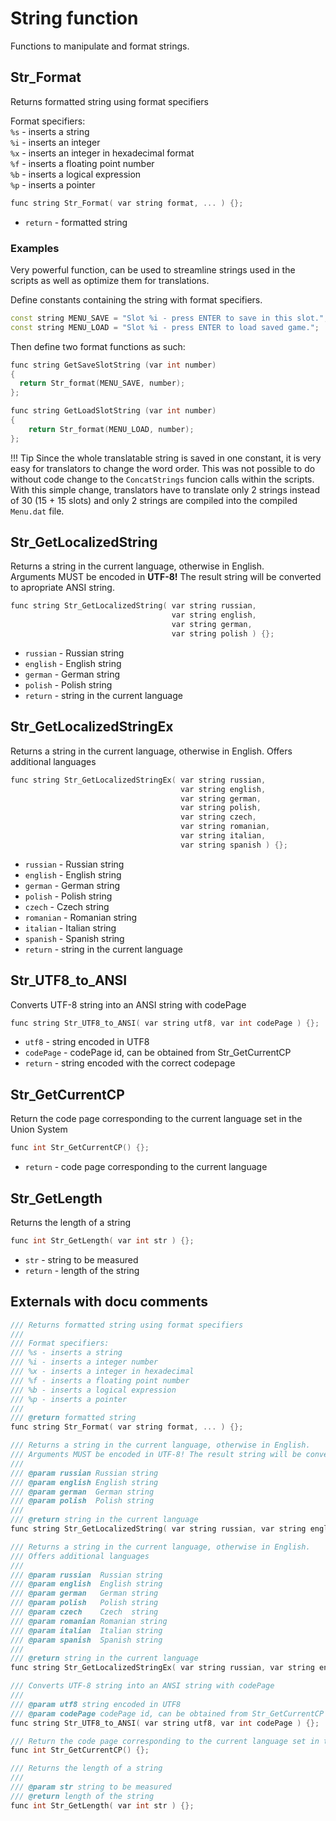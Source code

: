 # String function
Functions to manipulate and format strings.

## Str_Format
Returns formatted string using format specifiers

Format specifiers:  
`%s` - inserts a string  
`%i` - inserts an integer  
`%x` - inserts an integer in hexadecimal format  
`%f` - inserts a floating point number  
`%b` - inserts a logical expression  
`%p` - inserts a pointer  
```c++
func string Str_Format( var string format, ... ) {};
```

- `return` - formatted string

### Examples

Very powerful function, can be used to streamline strings used in the scripts as well as optimize them for translations.

Define constants containing the string with format specifiers.
```c++
const string MENU_SAVE = "Slot %i - press ENTER to save in this slot.";
const string MENU_LOAD = "Slot %i - press ENTER to load saved game.";
```  
Then define two format functions as such:
```c++
func string GetSaveSlotString (var int number)
{
  return Str_format(MENU_SAVE, number);
};
```
```c++
func string GetLoadSlotString (var int number)
{
    return Str_format(MENU_LOAD, number);
};
```
!!! Tip
    Since the whole translatable string is saved in one constant, it is very easy for translators to change the word order. This was not possible to do without code change to the `ConcatStrings` funcion calls within the scripts.  
    With this simple change, translators have to translate only 2 strings instead of 30 (15 + 15 slots) and only 2 strings are compiled into the compiled `Menu.dat` file.

## Str_GetLocalizedString
Returns a string in the current language, otherwise in English.  
Arguments MUST be encoded in **UTF-8!** The result string will be converted to apropriate ANSI string.

```c++
func string Str_GetLocalizedString( var string russian,
                                    var string english,
                                    var string german,
                                    var string polish ) {};
```

- `russian` - Russian string
- `english` - English string
- `german` - German string
- `polish` - Polish string
- `return` - string in the current language

## Str_GetLocalizedStringEx
Returns a string in the current language, otherwise in English.
Offers additional languages

```c++
func string Str_GetLocalizedStringEx( var string russian, 
                                      var string english,
                                      var string german,
                                      var string polish,
                                      var string czech,
                                      var string romanian,
                                      var string italian,
                                      var string spanish ) {};
```

- `russian` - Russian string
- `english` - English string
- `german` - German string
- `polish` - Polish string
- `czech` - Czech  string
- `romanian` - Romanian string
- `italian` - Italian string
- `spanish` - Spanish string
- `return` - string in the current language

## Str_UTF8_to_ANSI
Converts UTF-8 string into an ANSI string with codePage
```c++
func string Str_UTF8_to_ANSI( var string utf8, var int codePage ) {};
```

- `utf8` - string encoded in UTF8
- `codePage` - codePage id, can be obtained from Str_GetCurrentCP
- `return` - string encoded with the correct codepage

## Str_GetCurrentCP
Return the code page corresponding to the current language set in the Union System
```c++
func int Str_GetCurrentCP() {};
```

- `return` - code page corresponding to the current language

## Str_GetLength
Returns the length of a string
```c++
func int Str_GetLength( var int str ) {};
```

- `str` - string to be measured
- `return` - length of the string

## Externals with docu comments

```c++
/// Returns formatted string using format specifiers
/// 
/// Format specifiers:
/// %s - inserts a string
/// %i - inserts a integer number
/// %x - inserts a integer in hexadecimal
/// %f - inserts a floating point number
/// %b - inserts a logical expression
/// %p - inserts a pointer
/// 
/// @return formatted string
func string Str_Format( var string format, ... ) {};

/// Returns a string in the current language, otherwise in English.
/// Arguments MUST be encoded in UTF-8! The result string will be converted to apropriate ANSI string.
///
/// @param russian Russian string
/// @param english English string
/// @param german  German string
/// @param polish  Polish string
///
/// @return string in the current language
func string Str_GetLocalizedString( var string russian, var string english, var string german, var string polish ) {};

/// Returns a string in the current language, otherwise in English.
/// Offers additional languages
///
/// @param russian  Russian string
/// @param english  English string
/// @param german   German string
/// @param polish   Polish string
/// @param czech    Czech  string
/// @param romanian Romanian string
/// @param italian  Italian string
/// @param spanish  Spanish string
///
/// @return string in the current language
func string Str_GetLocalizedStringEx( var string russian, var string english, var string german, var string polish, var string czech, var string romanian, var string italian, var string spanish ) {};

/// Converts UTF-8 string into an ANSI string with codePage
///
/// @param utf8 string encoded in UTF8
/// @param codePage codePage id, can be obtained from Str_GetCurrentCP 
func string Str_UTF8_to_ANSI( var string utf8, var int codePage ) {};

/// Return the code page corresponding to the current language set in the Union System
func int Str_GetCurrentCP() {};

/// Returns the length of a string
///
/// @param str string to be measured
/// @return length of the string
func int Str_GetLength( var int str ) {};
```
